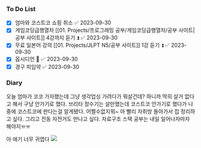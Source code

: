 ### To Do List
- [x] 엄마와 코스트코 쇼핑 취소 ✅ 2023-09-30
- [x] 게임코딩급행열차 [[01. Projects/프로그래밍 공부/게임코딩급행열차/공부 사이트|공부 사이트]] 4강까지 듣기 ⏫ ✅ 2023-09-30
- [x] 무료 일본어 강의 [[01. Projects/JLPT N5/공부 사이트]] 1강 듣기 ⏫ ✅ 2023-09-30
- [x] 옵시디언 🔼 ✅ 2023-09-30
- [x] 경구 피임약 ✅ 2023-09-30
### Diary
오늘 엄마가 코코 가자했는데 그냥 생각업싱 가려다가 뭐살건데? 하니까 딱히 살거 없다고 해서 구냥 안가기로 했다. 브리타 정수기는 살만했는데 코스트코 안가기로 했다가 나중에 코스트코에 판다는걸 알게됐다. 어쩔수없지뭐~
아 빨리 자취방 돌아가서 집 정리하고 싶다. 그리고 전동 자전거도 만나고 싶다. 자료구조 스택 공부는 내일 일어나자마자 해야지ㅠㅠ

아 애기 너무 귀엽다
![](https://i.imgur.com/Xp0SjPA.png)
